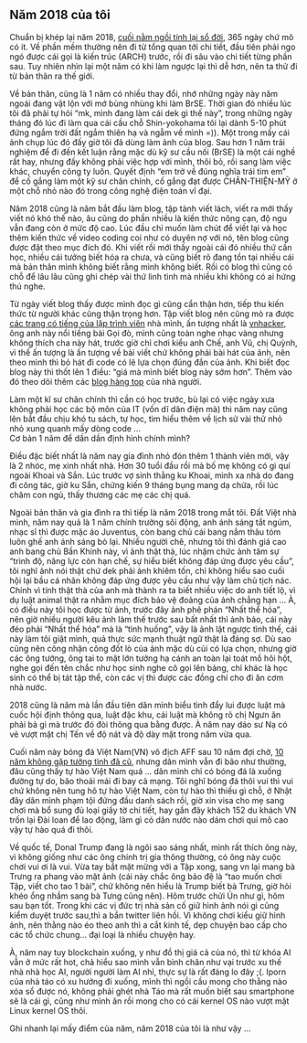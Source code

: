 ## Năm 2018 của tôi

Chuẩn bị khép lại năm 2018, [cuối nằm ngồi tính lại sổ đời](https://www.nhaccuatui.com/bai-hat/chuyen-ngay-cuoi-nam-song-ngoc-truong-vu._PnRtEX5Ax.html), 365 ngày chứ mô có ít.
Về phần mềm thường nên đi từ tổng quan tới chi tiết, đầu tiên phải ngo ngó được cái gọi là kiến trúc (ARCH) trước, rồi đi sâu vào chi tiết từng phần sau. Tuy nhiên nhìn lại một năm có khi làm ngược lại thì dễ hơn, nên ta thử đi từ bản thân ra thế giới.

Về bản thân, cũng là 1 năm có nhiều thay đổi, nhớ những ngày này năm ngoái đang vật lộn với mớ bùng nhùng khi làm BrSE. Thời gian đó nhiều lúc tôi đã phải tự hỏi “mk, mình đang làm cái dek gì thế này”, trong những ngày tháng đó lúc đi làm qua cái cầu chỗ Shin-yokohama tôi lại dành 5-10 phút đứng ngắm trời đất ngắm thiên hạ và ngẫm về mình =)). Một trong mấy cái ảnh chụp lúc đó đấy giờ tôi đã dùng làm ảnh của blog. Sau hơn 1 năm trải nghiệm để đi đến kết luận rằng mặc dù kỹ sư cầu nối (BrSE) là một cái nghề rất hay, nhưng đấy không phải việc hợp với mình, thôi bỏ, rồi sang làm việc khác, chuyển công ty luôn. Quyết định “em trở về đúng nghĩa trái tim em” để cố gắng làm một kỹ sư chân chính, cố gắng đạt được CHÂN-THIỆN-MỸ ở một chỗ nhỏ nào đó trong công nghệ điện toán vĩ đại.

Năm 2018 cũng là năm bắt đầu làm blog, tập tành viết lách, viết ra mới thấy viết nó khó thế nào, âu cũng do phần nhiều là kiến thức nông cạn, độ ngu vẫn đang còn ở mức độ cao. Lúc đầu chỉ muốn làm chút để viết lại và học thêm kiến thức về video coding coi như có duyên nợ với nó, tên blog cũng được đặt theo mục đích đó. Khi viết rồi mới thấy ngoài cái đó nhiều thứ cần học, nhiều cái tưởng biết hóa ra chưa, và cũng biết rõ đang tồn tại nhiều cái mà bản thân mình không biết rằng mình không biết. Rồi có blog thì cũng có chỗ để lâu lâu cũng ghi chép vài thứ linh tinh mà nhiều khi không có ai hứng thú nghe.

Từ ngày viết blog thấy được mình đọc gì cũng cẩn thận hơn, tiếp thu kiến thức từ người khác cũng thận trọng hơn. Tập viết blog nên cũng mò ra được [các trang có tiếng của lập trình viên](https://itviec.com/blog/it-blogger-viet/) nhà mình, ấn tượng nhất là [vnhacker](https://vnhacker.blogspot.com/), ông anh này nổi tiếng bài Gọi đò, mình cũng toàn nghe nhạc vàng nhưng không thích cha này hát, trước giờ chỉ chơi kiểu anh Chế, anh Vũ, chị Quỳnh, vì thế ấn tượng là ấn tượng về bài viết chứ không phải bài hát của ảnh, nên theo mình thì bỏ hát đi code có lẽ lựa chọn đúng đắn của ảnh. Khi biết đọc blog này thì thốt lên 1 điều: “giá mà mình biết blog này sớm hơn”. Thêm vào đó theo dõi thêm các [blog hàng top](https://toidicodedao.com/2015/05/05/top-5-blog-ve-it-dang-doc/) của nhà người.

Làm một kĩ sư chân chính thì cần có học trước, bù lại có việc ngày xưa không phải học các bộ môn của IT (vốn dĩ dân điện mà) thì năm nay cũng lên bắt đầu chịu khó tu sách, tự học, tìm hiểu thêm về lịch sử vài thử nhỏ nhỏ xung quanh mấy dòng code …  
Cơ bản 1 năm để dần dần định hình chính mình?

Điều đặc biết nhất là năm nay gia đình nhỏ đón thêm 1 thành viên mới, vậy là 2 nhóc, mẹ xinh nhất nhà. Hơn 30 tuổi đầu rồi mà bố mẹ không có gì quí ngoài Khoai và Sắn. Lúc trước vợ sinh thằng ku Khoai, mình xa nhà do đang đi công tác, giờ ku Sắn, chứng kiến 9 tháng bụng mang dạ chửa, rồi lúc chăm con ngủ, thấy thương các mẹ các chị quá.

Ngoài bản thân và gia đình ra thì tiếp là năm 2018 trong mắt tôi. Đất Việt nhà mình, năm nay quả là 1 năm chính trường sôi động, anh ánh sáng tắt ngúm, nhạc sĩ thì được mặc áo Juventus, còn bang chủ cái bang nắm thâu tóm luôn ghế anh ánh sáng bỏ lại. Nhiều người chê, nhưng tôi thì đánh giá cao anh bang chủ Bần Khinh này, vì ảnh thật thà, lúc nhậm chức ảnh tâm sự “trình độ, năng lực còn hạn chế, sự hiểu biết không đáp ứng được yêu cầu”, tôi nghĩ ảnh nói thật chứ dek phải ảnh khiêm tốn, chỉ không hiểu sao cuối hội lại bầu cá nhân không đáp ứng được yêu cầu như vậy làm chủ tịch nác. Chính vì tính thật thà của anh mà thành ra ta biết nhiều việc do anh tiết lộ, vì dụ luật animal thật ra nhằm mục đích bảo vệ đoảng của ảnh chẳng hạn … À, có điều này tôi học được từ ảnh, trước đây ảnh phê phán “Nhất thể hóa”, nên giờ nhiều người kêu ảnh làm thế trước sau bất nhất thì ảnh bảo, cái này đéo phải “Nhất thể hóa” mà là “tình huống”, vậy là ảnh lật ngược tình thế, cái này làm tôi giật mình, quả thực sức mạnh thuật ngữ thật là đáng sợ. Dù sao cũng nên công nhận công đốt lò của ảnh mặc dù củi có lựa chọn, nhưng giờ các ông tướng, ông tai to mặt lớn tưởng hạ cánh an toàn lại toát mồ hôi hột, nghe gọi đến tên chắc như học sinh nghe cô gọi lên bảng, chỉ khác là học sinh có thể bị tát tập thể, còn các vị thì được các đồng chí cho đi ăn cơm nhà nước.

2018 cũng là năm mà lần đầu tiên dân mình biểu tình đẩy lui được luật mà cuốc hội định thông qua, luật đặc khu, cái luật mà không rõ chị Ngưn ăn phải bả gì mà trước đó đòi thông qua bằng được. À năm nay dáo sư Nạ có vẻ vượt mặt chị Tến về độ nát và độ dày mặt trong năm vừa qua.

Cuối năm này bóng đá Việt Nam(VN) vô địch AFF sau 10 năm đợi chờ, [10 năm không gặp tưởng tình đã cũ](https://nhac.vn/bai-hat/muoi-nam-tinh-cu-che-linh-soEdWyL), nhưng dân mình vẫn đi bão như thường, đâu cũng thấy tự hào Việt Nam quá … dân mình chỉ có bóng đá là xuống đường tự do, bão thoải mái đi bay cả mạng. Tôi nghĩ bóng đá thôi vui thì vui chứ không nên tung hô tự hào Việt Nam, còn tự hào thì thiếu gì chỗ, ở Nhật đây dân mình phạm tội đứng đầu danh sách rồi, giờ xin visa cho mẹ sang chơi mà bổ sung đủ loại giấy tờ chi tiết, hay gần đây khách 152 du khách VN trốn lại Đài loan để lao động, làm gì có dân nước nào dám chơi qui mô cao vậy tự hào quá đi thôi.

Về quốc tế, Donal Trump đang là ngôi sao sáng nhất, mình rất thích ông này, vì không giống như các ông chính trị gia thông thường, có ông này cuộc chơi vui ơi là vui. Vừa tay bắt mặt mừng với a Tập xong, sang vn lại mang bà Trưng ra phang vào mặt ảnh (cái này chắc ông bảo đệ là “tao muốn chơi Tập, viết cho tao 1 bài”, chứ không nên hiểu là Trump biết bà Trưng, giờ hỏi khéo ổng nhầm sang bà Tưng cũng nên). Hôm trước chửi Ủn như gì, hôm sau bạn tốt. Trong khi các vị đức trị nhà sản cố giữ hình ảnh nói gì cũng kiểm duyệt trước sau,thì a bắn twitter liên hồi. Vì không chơi kiểu giữ hình ảnh, nên thằng nào éo theo anh thì a cắt kinh tế, dẹp chuyện bao cấp cho các tổ chức chung… đại loại là nhiều chuyện hay.

À, năm nay tuy blockchain xuống, y như đồ thị giá cả của nó, thì từ khóa AI vẫn ở mức rất hot, chả hiểu sao mình vẫn bình chân như vại trước xu thế nhà nhà học AI, người người làm AI nhỉ, thực sự là rất đáng lo đây ;(. Iporn của nhà táo có xu hướng đi xuống, mình thì ngồi cầu mong cho thằng nào xóa sổ được nó, không phải ghét nhà Táo mà rất muốn biết sau smartphone sẽ là cái gì, cũng như mình ăn rồi mong cho có cái kernel OS nào vượt mặt Linux kernel OS thôi.

Ghi nhanh lại mấy điểm của năm, năm 2018 của tôi là như vậy …

